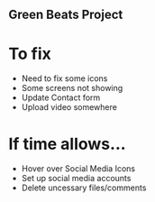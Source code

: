 ## Green Beats Project

# To fix 
* Need to fix some icons
* Some screens not showing
* Update Contact form 
* Upload video somewhere 

# If time allows...
* Hover over Social Media Icons
* Set up social media accounts
* Delete uncessary files/comments